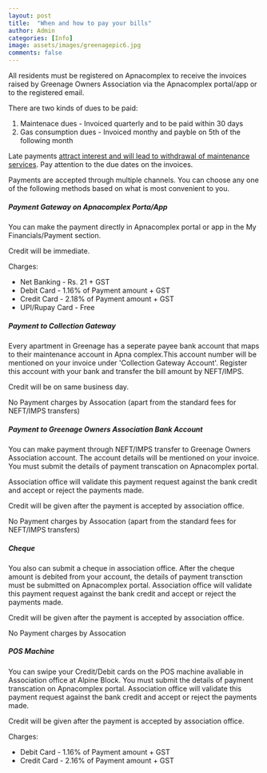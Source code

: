 ```yaml
---
layout: post
title:  "When and how to pay your bills"
author: Admin
categories: [Info]
image: assets/images/greenagepic6.jpg
comments: false
---
```


<p> All residents must be registered on Apnacomplex to receive the invoices raised by Greenage Owners Association via the Apnacomplex portal/app or to the registered email.</p>

<p>There are two kinds of dues to be paid:</p>
<ol>
<li> Maintenace dues - Invoiced quarterly and to be paid within 30 days</li> 
<li> Gas consumption dues - Invoiced monthy and payble on 5th of the following month</li>
</ol>

<p>Late payments <a target="_blank" href="https://drive.google.com/file/d/1ao0VQjafsTa7Ckv9gibEmt5gfRe0vBlN/view?usp=sharing">attract interest and will lead to withdrawal of maintenance services</a>. Pay attention to the due dates on the invoices.</p>

<p> Payments are accepted through multiple channels. You can choose any one of the following methods based on what is most convenient to you.</p>

##### Payment Gateway on Apnacomplex Porta/App

<p>You can make the payment directly in Apnacomplex portal or app in the My Financials/Payment section.</P>

<p>Credit will be immediate.</p>

Charges:
<ul>
<li>Net Banking - Rs. 21 + GST</li>
<li>Debit Card - 1.16% of Payment amount + GST</li>
<li>Credit Card - 2.18% of Payment amount + GST</li>
<li>UPI/Rupay Card - Free</li>
</ul>

##### Payment to Collection Gateway 

<p> Every apartment in Greenage has a seperate payee bank account that maps to their maintenance account in Apna complex.This account number will be mentioned on your invoice under 'Collection Gateway Account'. Register this account with your bank and transfer the bill amount by NEFT/IMPS. </p>

<p>Credit will be on same business day.</p>

<p>No Payment charges by Assocation (apart from the standard fees for NEFT/IMPS transfers)</p>

##### Payment to Greenage Owners Association Bank Account

<p>You can make payment through NEFT/IMPS transfer to Greenage Owners Association account. The account details will be mentioned on your invoice. You must submit the details of payment transcation on Apnacomplex portal. </p>

<p> Association office will validate this payment request against the bank credit and accept or reject the payments made. </p>

<p> Credit will be given after the payment is accepted by association office.
</p>

<p>No Payment charges by Assocation (apart from the standard fees for NEFT/IMPS transfers)</p>

##### Cheque

<p>You also can submit a cheque in association office. After the cheque amount is debited from your account, the details of payment transction must be submitted on Apnacomplex portal. Association office will validate this payment request against the bank credit and accept or reject the payments made. </P>

<p>Credit will be given after the payment is accepted by association office.</p>

<p>No Payment charges by Assocation</p>

##### POS Machine

<p> You can swipe your Credit/Debit cards on the POS machine avaliable in Association office at Alpine Block. You must submit the details of payment transcation on Apnacomplex portal. Association office will validate this payment request against the bank credit and accept or reject the payments made.</P>

Credit will be given after the payment is accepted by association office. 

Charges: 
<ul>
<li>Debit Card - 1.16% of Payment amount + GST</li>
<li>Credit Card - 2.16% of Payment amount + GST</li>
</ul>
